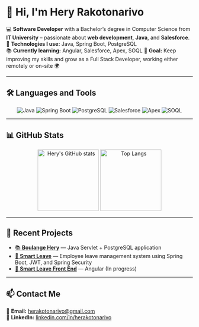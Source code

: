# 👋 Hi, I'm Hery Rakotonarivo

💻 **Software Developer** with a Bachelor’s degree in Computer Science from **IT University** – passionate about **web development**, **Java**, and **Salesforce**.  
🚀 **Technologies I use:** Java, Spring Boot, PostgreSQL  
📚 **Currently learning:** Angular, Salesforce, Apex, SOQL
🎯 **Goal:** Keep improving my skills and grow as a Full Stack Developer, working either remotely or on-site 🌍  

---

## 🛠️ Languages and Tools

<p align="center">
  <img src="https://img.shields.io/badge/Java-ED8B00?style=for-the-badge&logo=openjdk&logoColor=white" alt="Java"/>
  <img src="https://img.shields.io/badge/Spring_Boot-6DB33F?style=for-the-badge&logo=springboot&logoColor=white" alt="Spring Boot"/>
  <img src="https://img.shields.io/badge/PostgreSQL-316192?style=for-the-badge&logo=postgresql&logoColor=white" alt="PostgreSQL"/>
  <img src="https://img.shields.io/badge/Salesforce-00A1E0?style=for-the-badge&logo=salesforce&logoColor=white" alt="Salesforce"/>
  <img src="https://img.shields.io/badge/Apex-00A1E0?style=for-the-badge&logo=salesforce&logoColor=white" alt="Apex"/>
  <img src="https://img.shields.io/badge/SOQL-00A1E0?style=for-the-badge&logo=salesforce&logoColor=white" alt="SOQL"/>
</p>

---

## 📊 GitHub Stats

<p align="center">
  <img src="https://github-readme-stats.vercel.app/api?username=Hery0019&show_icons=true&theme=radical" alt="Hery's GitHub stats" height="165"/>
  <img src="https://github-readme-stats.vercel.app/api/top-langs/?username=Hery0019&layout=compact&theme=radical" alt="Top Langs" height="165"/>
</p>

---

## 🌱 Recent Projects

- [📚 **Boulange Hery**](https://github.com/Hery0019/BoulangeHery) — Java Servlet + PostgreSQL application  
- [🧾 **Smart Leave**](https://github.com/Hery0019/SmartLeave) — Employee leave management system using Spring Boot, JWT, and Spring Security  
- [🧾 **Smart Leave Front End**](https://github.com/Hery0019/smartleave-front-angular) — Angular (In progress)

---

## 📫 Contact Me

📧 **Email:** [herakotonarivo@gmail.com](mailto:herakotonarivo@gmail.com)  
💼 **LinkedIn:** [linkedin.com/in/herakotonarivo](https://www.linkedin.com/in/herakotonarivo/)
